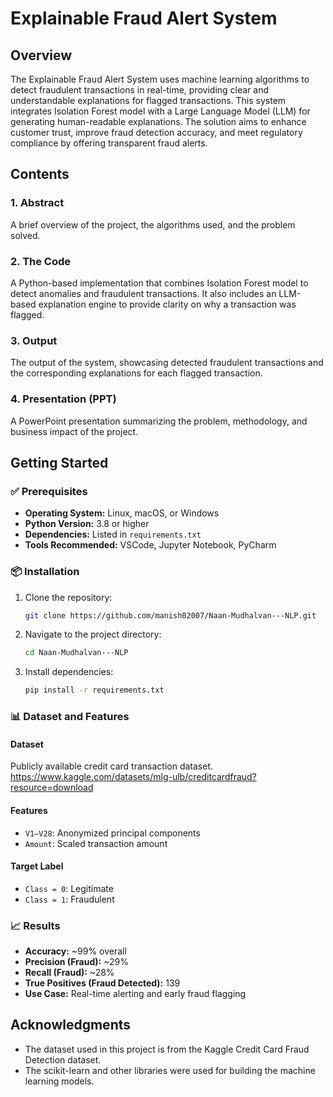 # Explainable Fraud Alert System

## Overview
The Explainable Fraud Alert System uses machine learning algorithms to detect fraudulent transactions in real-time, providing clear and understandable explanations for flagged transactions. This system integrates Isolation Forest model with a Large Language Model (LLM) for generating human-readable explanations. The solution aims to enhance customer trust, improve fraud detection accuracy, and meet regulatory compliance by offering transparent fraud alerts.

## Contents

### 1. Abstract
A brief overview of the project, the algorithms used, and the problem solved.

### 2. The Code
A Python-based implementation that combines Isolation Forest model to detect anomalies and fraudulent transactions. It also includes an LLM-based explanation engine to provide clarity on why a transaction was flagged.

### 3. Output
The output of the system, showcasing detected fraudulent transactions and the corresponding explanations for each flagged transaction.

### 4. Presentation (PPT)
A PowerPoint presentation summarizing the problem, methodology, and business impact of the project.

## Getting Started

### ✅ Prerequisites

- **Operating System:** Linux, macOS, or Windows  
- **Python Version:** 3.8 or higher  
- **Dependencies:** Listed in `requirements.txt`  
- **Tools Recommended:** VSCode, Jupyter Notebook, PyCharm  

### 📦 Installation

1. Clone the repository:
   ```bash
   git clone https://github.com/manish02007/Naan-Mudhalvan---NLP.git
   ```
2. Navigate to the project directory:
   ```bash
   cd Naan-Mudhalvan---NLP
   ```
3. Install dependencies:
   ```bash
   pip install -r requirements.txt
   ```

### 📊 Dataset and Features

#### Dataset
Publicly available credit card transaction dataset.
https://www.kaggle.com/datasets/mlg-ulb/creditcardfraud?resource=download

#### Features
- `V1–V28`: Anonymized principal components  
- `Amount`: Scaled transaction amount

#### Target Label
- `Class = 0`: Legitimate  
- `Class = 1`: Fraudulent

### 📈 Results

- **Accuracy:** ~99% overall  
- **Precision (Fraud):** ~29%  
- **Recall (Fraud):** ~28%  
- **True Positives (Fraud Detected):** 139  
- **Use Case:** Real-time alerting and early fraud flagging

## Acknowledgments

- The dataset used in this project is from the Kaggle Credit Card Fraud Detection dataset.
- The scikit-learn and other libraries were used for building the machine learning models.
